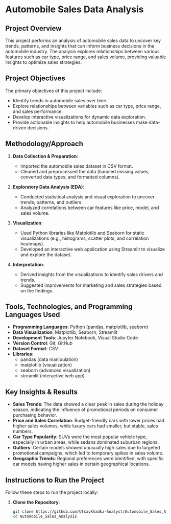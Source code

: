 # **Automobile Sales Data Analysis**

## **Project Overview**
This project performs an analysis of automobile sales data to uncover key trends, patterns, and insights that can inform business decisions in the automobile industry. The analysis explores relationships between various features such as car type, price range, and sales volume, providing valuable insights to optimize sales strategies.

## **Project Objectives**
The primary objectives of this project include:
- Identify trends in automobile sales over time.
- Explore relationships between variables such as car type, price range, and sales performance.
- Develop interactive visualizations for dynamic data exploration.
- Provide actionable insights to help automobile businesses make data-driven decisions.

## **Methodology/Approach**
1. **Data Collection & Preparation**:
   - Imported the automobile sales dataset in CSV format.
   - Cleaned and preprocessed the data (handled missing values, converted data types, and formatted columns).

2. **Exploratory Data Analysis (EDA)**:
   - Conducted statistical analysis and visual exploration to uncover trends, patterns, and outliers.
   - Analyzed correlations between car features like price, model, and sales volume.

3. **Visualization**:
   - Used Python libraries like Matplotlib and Seaborn for static visualizations (e.g., histograms, scatter plots, and correlation heatmaps).
   - Developed an interactive web application using Streamlit to visualize and explore the dataset.

4. **Interpretation**:
   - Derived insights from the visualizations to identify sales drivers and trends.
   - Suggested improvements for marketing and sales strategies based on the findings.

## **Tools, Technologies, and Programming Languages Used**
- **Programming Languages**: Python (pandas, matplotlib, seaborn)
- **Data Visualization**: Matplotlib, Seaborn, Streamlit
- **Development Tools**: Jupyter Notebook, Visual Studio Code
- **Version Control**: Git, GitHub
- **Dataset Format**: CSV
- **Libraries**:
  - pandas (data manipulation)
  - matplotlib (visualization)
  - seaborn (advanced visualization)
  - streamlit (interactive web app)

## **Key Insights & Results**
- **Sales Trends**: The data showed a clear peak in sales during the holiday season, indicating the influence of promotional periods on consumer purchasing behavior.
- **Price and Sales Correlation**: Budget-friendly cars with lower prices had higher sales volumes, while luxury cars had smaller, but stable, sales numbers.
- **Car Type Popularity**: SUVs were the most popular vehicle type, especially in urban areas, while sedans dominated suburban regions.
- **Outliers**: Certain models showed unusually high sales due to targeted promotional campaigns, which led to temporary spikes in sales volume.
- **Geographic Trends**: Regional preferences were identified, with specific car models having higher sales in certain geographical locations.

## **Instructions to Run the Project**
Follow these steps to run the project locally:

1. **Clone the Repository**:
   ```bash
   git clone https://github.com/UtsavKhadka-Analyst/Automobile_Sales_Analysis.git
   cd Automobile_Sales_Analysis
